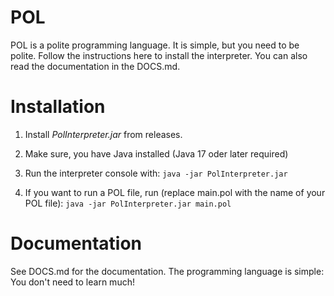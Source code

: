 # POL

POL is a polite programming language. It is simple, but you need to be polite. Follow the instructions here to install the interpreter. You can also read the documentation in the DOCS.md.

# Installation

1. Install *PolInterpreter.jar* from releases.

2. Make sure, you have Java installed (Java 17 oder later required)

3. Run the interpreter console with: ```java -jar PolInterpreter.jar```

4. If you want to run a POL file, run (replace main.pol with the name of your POL file): ```java -jar PolInterpreter.jar main.pol```

# Documentation

See DOCS.md for the documentation. The programming language is simple: You don't need to learn much!


